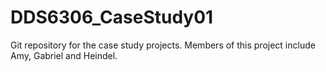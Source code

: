 # DDS6306_CaseStudy01
Git repository for the case study projects. Members of this project include Amy, Gabriel and Heindel.
